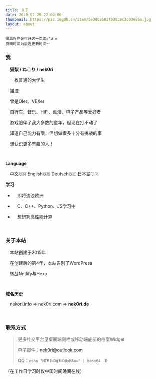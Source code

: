 ```yaml
---
title: 关于
date: 2020-02-20 22:00:00
thumbnail: https://pic.imgdb.cn/item/5e3d08502fb38b8c3c03e96a.jpg
layout: about
---
```


	很高兴你会打开这一页面ฅ'ω'ฅ
    页面时间为最近更新时间～

### 我

&emsp;**猫梨 / ねこり / nek0ri**

&emsp;一枚普通的大学生

&emsp;猫控

&emsp;曾是OIer、VEXer

&emsp;自行车、音乐、HiFi、动漫、电子产品等爱好者

&emsp;游戏陪伴了我大多数的童年，但现在打不动了

&emsp;知道自己能力有限，但想做很多十分有挑战的事

&emsp;想认识更多有趣的人！

<br/>

**Language**

&emsp;中文🇨🇳 English🇬🇧 Deutsch🇩🇪 日本語🇯🇵

**学习**

* &emsp;即将流浪欧洲

* &emsp;C、C++、Python、JS学习中

* &emsp;想研究高性能计算

<br/>

### 关于本站

&emsp;本站创建于2015年

&emsp;在创建后的第4年，本站告别了WordPress

&emsp;转战Netlify与Hexo

<br/>

**域名历史**

&emsp;nekori.info => nek0ri.com => **nek0ri.de**
  
<br/>

### 联系方式

> 更多社交平台见桌面端侧栏或移动端底部的档案Widget
>
> 电子邮件：[nek0ri@outlook.com](nek0ri@outlook.com)
>
> QQ：`echo "MTM1NDg3NDUxMAo=" | base64 -D`

（在工作日学习时仅中国时间晚间在线）